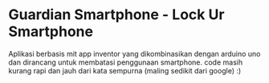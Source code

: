 # Guardian Smartphone - Lock Ur Smartphone

Aplikasi berbasis mit app inventor yang dikombinasikan dengan arduino uno dan dirancang untuk membatasi penggunaan smartphone.
code masih kurang rapi dan jauh dari kata sempurna (maling sedikit dari google) :)
